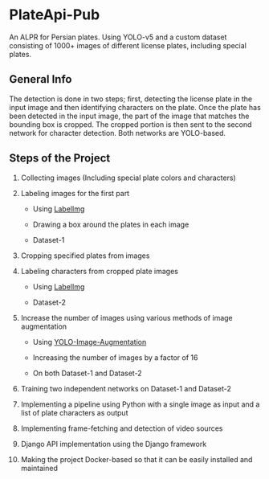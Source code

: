 # PlateApi-Pub

An ALPR for Persian plates. Using YOLO-v5 and a custom dataset consisting of 1000+ images of different license plates, including special plates.

## General Info

The detection is done in two steps; first, detecting the license plate in the input image and then identifying characters on the plate. Once the plate has been detected in the input image, the part of the image that matches the bounding box is cropped. The cropped portion is then sent to the second network for character detection. Both networks are YOLO-based.

## Steps of the Project

1. Collecting images (Including special plate colors and characters)

2. Labeling images for the first part

	- Using [LabelImg](https://github.com/heartexlabs/labelImg)

	- Drawing a box around the plates in each image

	- Dataset-1

3. Cropping specified plates from images

4. Labeling characters from cropped plate images

	- Using [LabelImg](https://github.com/heartexlabs/labelImg)

	- Dataset-2

5. Increase the number of images using various methods of image augmentation

	- Using [YOLO-Image-Augmentation](https://github.com/RastinS/YOLO-Image-Augmentation)

	- Increasing the number of images by a factor of 16

	- On both Dataset-1 and Dataset-2

6. Training two independent networks on Dataset-1 and Dataset-2

7. Implementing a pipeline using Python with a single image as input and a list of plate characters as output

8. Implementing frame-fetching and detection of video sources

9. Django API implementation using the Django framework

10. Making the project Docker-based so that it can be easily installed and maintained

